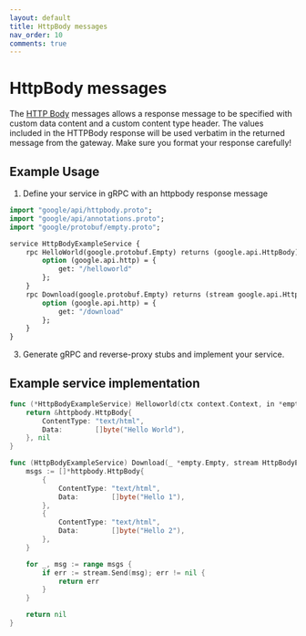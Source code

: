 ```yaml
---
layout: default
title: HttpBody messages
nav_order: 10
comments: true
---
```


# HttpBody messages

The [HTTP Body](https://github.com/googleapis/googleapis/blob/master/google/api/httpbody.proto) messages allows a response message to be specified with custom data content and a custom content type header. The values included in the HTTPBody response will be used verbatim in the returned message from the gateway. Make sure you format your response carefully!

## Example Usage

1. Define your service in gRPC with an httpbody response message

```protobuf
import "google/api/httpbody.proto";
import "google/api/annotations.proto";
import "google/protobuf/empty.proto";

service HttpBodyExampleService {
	rpc HelloWorld(google.protobuf.Empty) returns (google.api.HttpBody) {
		option (google.api.http) = {
			get: "/helloworld"
		};
	}
	rpc Download(google.protobuf.Empty) returns (stream google.api.HttpBody) {
		option (google.api.http) = {
			get: "/download"
		};
	}
}
```

3. Generate gRPC and reverse-proxy stubs and implement your service.

## Example service implementation

```go
func (*HttpBodyExampleService) Helloworld(ctx context.Context, in *empty.Empty) (*httpbody.HttpBody, error) {
	return &httpbody.HttpBody{
		ContentType: "text/html",
		Data:        []byte("Hello World"),
	}, nil
}

func (HttpBodyExampleService) Download(_ *empty.Empty, stream HttpBodyExampleService_DownloadServer) error {
	msgs := []*httpbody.HttpBody{
		{
			ContentType: "text/html",
			Data:        []byte("Hello 1"),
		},
		{
			ContentType: "text/html",
			Data:        []byte("Hello 2"),
		},
	}

	for _, msg := range msgs {
		if err := stream.Send(msg); err != nil {
			return err
		}
	}

	return nil
}
```
